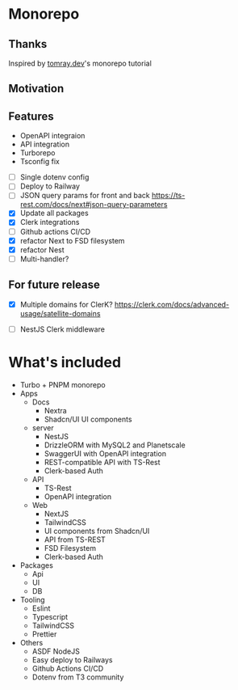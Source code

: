 # Monorepo

## Thanks
Inspired by [tomray.dev](https://www.tomray.dev/nestjs-nextjs-trpc#monorepo-config-updates-and-dx-tips)'s monorepo tutorial

## Motivation

## Features
- OpenAPI integraion
- API integration
- Turborepo
- Tsconfig fix
- [ ] Single dotenv config 
- [ ] Deploy to Railway
- [ ] JSON query params for front and back https://ts-rest.com/docs/next#json-query-parameters 
- [x] Update all packages
- [x] Clerk integrations
- [ ] Github actions CI/CD
- [x] refactor Next to FSD filesystem
- [x] refactor Nest
- [ ] Multi-handler?
## For future release
- [x] Multiple domains for ClerK? https://clerk.com/docs/advanced-usage/satellite-domains
- [ ] NestJS Clerk middleware


# What's included
- Turbo + PNPM monorepo
- Apps
    - Docs
        - Nextra
        - Shadcn/UI UI components
    - server
        - NestJS
        - DrizzleORM with MySQL2 and Planetscale
        - SwaggerUI with OpenAPI integration
        - REST-compatible API with TS-Rest
        - Clerk-based Auth
    - API
        - TS-Rest
        - OpenAPI integration
    - Web
        - NextJS
        - TailwindCSS
        - UI components from Shadcn/UI
        - API from TS-REST
        - FSD Filesystem
        - Clerk-based Auth
- Packages
    - Api
    - UI
    - DB
- Tooling
    - Eslint
    - Typescript
    - TailwindCSS
    - Prettier
- Others
    - ASDF NodeJS
    - Easy deploy to Railways
    - Github Actions CI/CD
    - Dotenv from T3 community